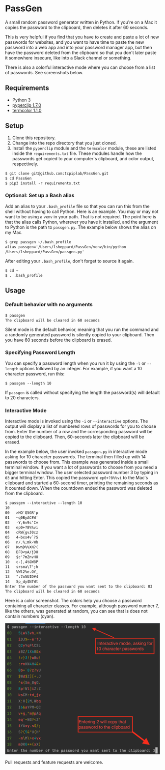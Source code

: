 # PassGen
A small random password generator written in Python. If you're on a Mac it copies the password to the clipboard, then deletes it after 60 seconds.


This is very helpful if you find that you have to create and paste a lot of new passwords for websites, and you want to have time to paste the new password into a web app and into your password manager app, but then have the password deleted from the clipboard so that you don't later paste it somewhere insecure, like into a Slack channel or something.

There is also a colorful interactive mode where you can choose from a list of passwords. See screenshots below.

## Requirements

* Python 3
* [pyperclip 1.7.0](https://pypi.org/project/pyperclip/1.7.0/)
* [termcolor 1.1.0](https://pypi.org/project/termcolor/)

## Setup

1. Clone this repository.
2. Change into the repo directory that you just cloned.
3. Install the `pyperclip` module and the `termcolor` module, these are listed inside the `requirements.txt` file. These modules handle how the passwords get copied to your computer's clipboard, and color output, respectively.

```
$ git clone git@github.com:tcpiplab/PassGen.git
$ cd PassGen
$ pip3 install -r requirements.txt
```

### Optional: Set up a Bash alias

Add an alias to your `.bash_profile` file so that you can run this from the shell without having to call Python. Here is an example. You may or may not want to be using a `venv` in your path. That is not required. The point here is that the alias calls Python, wherever you have it installed, and the argument to Python is the path to `passgen.py`. The example below shows the alias on my Mac.

```
$ grep passgen ~/.bash_profile
alias passgen='/Users/lsheppard/PassGen/venv/bin/python /Users/lsheppard/PassGen/passgen.py'
```

After editing your `.bash_profile`, don't forget to source it again.

```
$ cd ~
$ . .bash_profile
```

## Usage

### Default behavior with no arguments

```
$ passgen
The clipboard will be cleared in 60 seconds 
```
Silent mode is the default behavior, meaning that you run the command and a randomly generated password is silently copied to your clipboard. Then you have 60 seconds before the clipboard is erased. 


### Specifying Password Length
You can specify a password length when you run it by using the `-l` or `--length` options followed by an integer. For example, if you want a 10 character password, run this:

```
$ passgen --length 10
```

If `passgen` is called without specifying the length the password(s) will default to 20 characters.

### Interactive Mode
Interactive mode is invoked using the `-i` or `--interactive` options. The output will display a list of numbered rows of passwords for you to choose from. Enter the number of a row and the corresponding password will be copied to the clipboard. Then, 60-seconds later the clipboard will be erased.

In the example below, the user invoked `passgen.py` in interactive mode asking for 10 character passwords. The terminal then filled up with 14 passwords to choose from. This example was generated inside a small terminal window. If you want a lot of passwords to choose from you need a bigger terminal window. The user selected password number 3 by typing in `03` and hitting Enter. This copied the password `ep0+?8%%vi` to the Mac's clipboard and started a 60-second timer, printing the remaining seconds as it counted down. When the countdown ended the password was deleted from the clipboard. 

```
$ passgen --interactive --length 10
10
00   >HO'Q5GR'p
01   ~q0ByACEW'
02   -Y,6v9s'Cv
03   ep0+?8%%vi
04   cRW{gvJ0cz
05   4~bxs4v`?S
06   n/.%;mk-Wh
07   KwnD%%XN?(
08   BF8<yA/jDH
09   $c'7mZnvHU
10   c-],4t&W8P
11   srsma\7';h
12   VWl2%e.OY_
13   ":7m5UID#4
14   Sp_dy$NfWt
Enter the number of the password you want sent to the clipboard: 03
The clipboard will be cleared in 60 seconds 
```

Here is a color screenshot. The colors help you choose a password containing all character classes. For example, although password number 7, like the others, was generated at random, you can see that is does not contain numbers (cyan).

![passgen-interactive-10-screenshot.png](https://github.com/tcpiplab/PassGen/blob/master/passgen-interactive-10-screenshot.png "This is a screenshot of the passgen script being used in interactive mode. The user has asked for 10 character passwords.")

Pull requests and feature requests are welcome.
